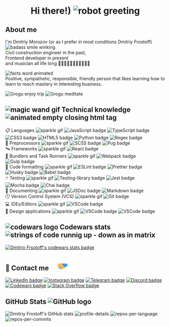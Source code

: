 <!--title start-->
<h1 align="center">Hi there!) <img src="https://user-images.githubusercontent.com/74038190/221352989-518609ab-b4d1-459e-929f-a08cd2bd9b3c.gif" height="50" width="50" alt="robot greeting"></h1>
<!--title end-->
<!--about me start-->
<section>
  <h2>About me</h2>    
  <span>I'm Dmitriy Morozov (or as I prefer in most conditions Dmitriy Frostoff) <img src="https://user-images.githubusercontent.com/74038190/212744289-c46f1717-bfc9-4724-8ef3-4b08e3583110.gif" height="32" width="32" alt="badass smile winking"><br>
  Civil construction engineer in the past, <br>
  Frontend developer in present <br>
  and musician all life long 🎼🎸🎤🎹🎹🎹🎹🎹🎹🎹🥁</span>
  <p>
    <img src="https://user-images.githubusercontent.com/74038190/238200839-9c351cb9-c9a2-4b20-8420-e96b8331a53b.gif" height="32" alt="facts word animated">
    <br>
    Positive, sympathetic, responsible, friendly person that likes learning how to learn to reach mastery in interesting business.
  </p>
  <img src="https://i.pinimg.com/originals/17/bc/93/17bc93709623f3d656249027fb1df1ff.gif" alt="Grogu enjoy trip" height="75"> <img src="https://media.tenor.com/9vZ20T7kkvAAAAAC/baby-yoda.gif" alt="Grogu meditate" height="75">
</section>
<!--about me end-->
<!--Languages and technologies start-->
<section>
  <h2>
    <img src="https://media1.giphy.com/media/v1.Y2lkPTc5MGI3NjExdGx4aThxcXd2MXJ4a3BvcjJlZnVybmRtNjhvdGNsNTE5c2VnN3ltcSZlcD12MV9pbnRlcm5hbF9naWZfYnlfaWQmY3Q9cw/QZgmnqMZzT9jv5plSA/giphy.gif" width="32" alt="magic wand gif">
    Technical knowledge
    <img src="https://media2.giphy.com/media/QssGEmpkyEOhBCb7e1/giphy.gif?cid=ecf05e47a0n3gi1bfqntqmob8g9aid1oyj2wr3ds3mg700bl&rid=giphy.gif" width="32" alt="animated empty closing html tag"></h2>   
  <div>
    <span>
      📋 Languages
      <img src="https://media.tenor.com/3nT-5pb890wAAAAj/sparkle.gif" width="32" alt="sparkle gif">
    </span>
    <img src="https://img.shields.io/badge/-javascript-%23090909?style=for-the-badge&logo=javascript" height="24" alt="JavaScript badge">
    <img src="https://img.shields.io/badge/-typescript-%23090909?style=for-the-badge&logo=typescript" height="24" alt="TypeScript badge">
    <img src="https://img.shields.io/badge/css3-%23090909.svg?style=for-the-badge&logo=css3&logoColor=%231572B6" height="24" alt="CSS3 badge">
    <img src="https://img.shields.io/badge/-HTML5-%23090909?style=for-the-badge&logo=HTML5" height="24" alt="HTML5 badge">
    <img src="https://img.shields.io/badge/python-%23090909?style=for-the-badge&logo=python&logoColor=ffdd54" height="24" alt="Python badge">
    <img src="https://img.shields.io/badge/Regex-%23090909?style=for-the-badge&logo=Regex&logoColor=ffdd54" height="24" alt="Regex badge">
  </div>
  <div>
    <span>
      🚀 Preprocessors
      <img src="https://media.tenor.com/3nT-5pb890wAAAAj/sparkle.gif" width="32" alt="sparkle gif">
    </span>
    <img src="https://img.shields.io/badge/-scss-%23090909?style=for-the-badge&logo=sass" height="24" alt="SCSS badge">
    <img src="https://img.shields.io/badge/Pug-CCC5B2?style=for-the-badge&logo=pug&logoColor=8F6905" height="24" alt="Pug badge">  
  </div>
  <div>
    <span>
      🛰️ Frameworks
      <img src="https://media.tenor.com/3nT-5pb890wAAAAj/sparkle.gif" width="32" alt="sparkle gif">
    </span>
    <img src="https://img.shields.io/badge/-react-%23090909?style=for-the-badge&logo=react" height="24" alt="React badge">
  </div>
  <div>
    <span>
      🥤 Bundlers and Task Runners
      <img src="https://media.tenor.com/3nT-5pb890wAAAAj/sparkle.gif" width="32" alt="sparkle gif">
    </span>
    <img src="https://img.shields.io/badge/-webpack-%23090909?style=for-the-badge&logo=webpack" height="24" alt="Webpack badge">
    <img src="https://img.shields.io/badge/-gulp-%23090909?style=for-the-badge&logo=gulp" height="24" alt="Gulp badge">
  </div>
  <div>
    <span>
      📐 Code formatting
      <img src="https://media.tenor.com/3nT-5pb890wAAAAj/sparkle.gif" width="32" alt="sparkle gif">
    </span>
    <img src="https://img.shields.io/badge/-ESLint-%23090909?style=for-the-badge&logo=ESLint&logoColor=341BAB" height="24" alt="ESLint badge">
    <img src="https://img.shields.io/badge/-prettier-%23090909?style=for-the-badge&logo=prettier&logoColor=F7BA3E" height="24" alt="Prettier badge">
    <img src="https://img.shields.io/badge/-Husky-%23090909?style=for-the-badge&logo=Husky&logoColor=FFFF56" height="24" alt="Husky badge">
    <img src="https://img.shields.io/badge/-Babel-%23090909?style=for-the-badge&logo=Babel&logoColor=FFFF56" height="24" alt="Babel badge">
  </div>
  <div>
    <span>
      🃏 Testing
      <img src="https://media.tenor.com/3nT-5pb890wAAAAj/sparkle.gif" width="32" alt="sparkle gif">
    </span>
    <img src="https://img.shields.io/badge/-TestingLibrary-%23090909?style=for-the-badge&logo=testing-library&logoColor=99424f" height="24" alt="Testing-library badge">
    <img src="https://img.shields.io/badge/jest-%23090909?style=for-the-badge&logo=jest&logoColor=99424f" height="24" alt="Jest badge">
    <img src="https://img.shields.io/badge/mocha-%23090909?style=for-the-badge&logo=mocha&logoColor=8d6748" height="24" alt="Mocha badge">
    <img src="https://img.shields.io/badge/chai-%23090909?style=for-the-badge&logo=chai&logoColor=a40802" height="24" alt="Chai badge">
  </div>
  <div>
    <span>
      📜 Documenting
      <img src="https://media.tenor.com/3nT-5pb890wAAAAj/sparkle.gif" width="32" alt="sparkle gif">
    </span>    
    <img src="https://img.shields.io/badge/JSDoc-%23090909.svg?style=for-the-badge&logo=JSDoc&logoColor=white&logoColor=%23E34234" height="24" alt="JSDoc badge">
    <img src="https://img.shields.io/badge/Markdown-%23090909.svg?style=for-the-badge&logo=Markdown&logoColor=white&logoColor=%23E34234" height="24" alt="Markdown badge">
  </div>
  <div>
    <span>
      🕓 Version Control System (VCS)
      <img src="https://media.tenor.com/3nT-5pb890wAAAAj/sparkle.gif" width="32" alt="sparkle gif">
    </span>    
    <img src="https://img.shields.io/badge/git-%23090909.svg?style=for-the-badge&logo=git&logoColor=white&logoColor=%23E34234" height="24" alt="Git badge">
  </div>
  <div>
    <span>
      💻 IDEs/Editors
      <img src="https://media.tenor.com/3nT-5pb890wAAAAj/sparkle.gif" width="32" alt="sparkle gif">
    </span>
    <img src="https://img.shields.io/badge/Visual%20Studio%20Code-%23090909?style=for-the-badge&logo=visual%20studio%20code&logoColor=%231572B6" height="24" alt="VSCode badge">
  </div>
  <div>
    <span>
      🎨 Design applications
      <img src="https://media.tenor.com/3nT-5pb890wAAAAj/sparkle.gif" width="32" alt="sparkle gif">
    </span>
    <img src="https://img.shields.io/badge/-figma-%23090909?style=for-the-badge&logo=figma&logoColor=%23F24E1E" height="24" alt="VSCode badge">
    <img src="https://img.shields.io/badge/-adobePhotoshop-%23090909?style=for-the-badge&logo=adobePhotoshop&logoColor=%231572B6" height="24" alt="VSCode badge">
  </div>
</section>
<!--Languages and technologies end-->
<!--Codewars info start-->
<section>
  <h2>
    <img src="https://dmitriy-frostoff.github.io/rsschool-cv/src/shared/assets/images/svg/contacts/codewars.b62e.gif" alt="codewars logo" width="32"> Codewars stats &nbsp;<img src="https://media4.giphy.com/media/v1.Y2lkPTc5MGI3NjExYjFlODRhM2I5M2EzN2JjNjhiMzkyZjg1OWNlMGI5NmQ5NzdlMmUyMiZlcD12MV9pbnRlcm5hbF9naWZzX2dpZklkJmN0PWc/A06UFEx8jxEwU/giphy.gif" width="48" alt="strings of code runnig up - down as in matrix"></h2>
  <a href="https://www.codewars.com/users/rsschool_78dcfb24c923f558" target="_blank"><img src="https://www.codewars.com/users/rsschool_78dcfb24c923f558/badges/large" alt="Dmitriy Frsotoff's codewars stats badge"></a>
</section>
<!--Codewars info end-->
<!--Contact me start-->
<section>
  <h2> 📱 Contact me <img src='https://raw.githubusercontent.com/benbahrenburg/benbahrenburg/main/assets/handshake.gif' width="75" alt="handshake gif'"></h2>    
  <a href="https://www.linkedin.com/in/dmitriy-frostoff/"><img src="https://img.shields.io/badge/-linkedin-090909?style=for-the-badge&logo=linkedin" alt="LinkedIn badge"></a>
  <a href="https://www.instagram.com/dmitriy.frostoff/"><img src="https://img.shields.io/badge/-instagram-090909?style=for-the-badge&logo=instagram" alt="Instagram badge"></a>
  <a href="https://t.me/Dmitriy_Frostoff"><img src="https://img.shields.io/badge/-telegram-090909?style=for-the-badge&logo=telegram" alt="Telegram badge"></a>
  <a href="https://discord.com/channels/@Dmitriy-Frostoff#9603"><img src="https://img.shields.io/badge/-Discord-090909?style=for-the-badge&logo=Discord" alt="Discord badge"></a>
  <a href="https://www.codewars.com/users/rsschool_78dcfb24c923f558"><img src="https://img.shields.io/badge/-Codewars-090909?style=for-the-badge&logo=Codewars&logoColor=%23E34234" alt="Codewars badge"></a>
  <a href="https://stackoverflow.com/users/20705648/dmitriy-frostoff"><img src="https://img.shields.io/badge/-Stackoverflow-090909?style=for-the-badge&logo=stack-overflow&logoColor=%23FF4433" alt="Stack Overflow badge"></a>
</section>
<!--Contact me end-->
<!--GitHub Stats start-->
<section>
  <h2> GitHub Stats <img src="https://media1.giphy.com/media/du3J3cXyzhj75IOgvA/giphy.gif?cid=ecf05e47x2g034i9pzwtzzsd3xgg2w9nr94t4tflbbgo3008&rid=giphy.gif" width="32" alt="GitHub logo"> </h2>
  <img src="https://github-readme-stats-sigma-five.vercel.app/api?username=Dmitriy-Frostoff&show_icons=true&theme=tokyonight&count_private=true" alt="Dmitriy Frostoff's GitHub stats">
  <a href="https://github.com/Dmitriy-Frostoff"></a>
  <img src="http://github-profile-summary-cards.vercel.app/api/cards/profile-details?username=Dmitriy-Frostoff&theme=tokyonight&layout=compact" alt="profile-details">
  <img src="http://github-profile-summary-cards.vercel.app/api/cards/repos-per-language?username=Dmitriy-Frostoff&theme=tokyonight" alt="repos-per-language">
  <img src="http://github-profile-summary-cards.vercel.app/api/cards/most-commit-language?username=Dmitriy-Frostoff&theme=tokyonight" alt="repos-per-commits">
</section>
<!--GitHub Stats end-->
